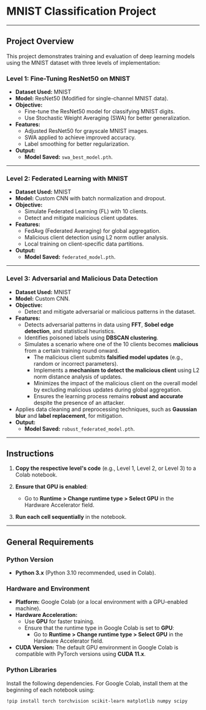 # MNIST Classification Project

---

## Project Overview

This project demonstrates training and evaluation of deep learning models using the MNIST dataset with three levels of implementation:

### **Level 1: Fine-Tuning ResNet50 on MNIST**
- **Dataset Used:** MNIST  
- **Model:** ResNet50 (Modified for single-channel MNIST data).  
- **Objective:**
  - Fine-tune the ResNet50 model for classifying MNIST digits.  
  - Use Stochastic Weight Averaging (SWA) for better generalization.  
- **Features:**
  - Adjusted ResNet50 for grayscale MNIST images.  
  - SWA applied to achieve improved accuracy.  
  - Label smoothing for better regularization.  
- **Output:**
  - **Model Saved:** `swa_best_model.pth`.  

---

### **Level 2: Federated Learning with MNIST**
- **Dataset Used:** MNIST  
- **Model:** Custom CNN with batch normalization and dropout.  
- **Objective:**
  - Simulate Federated Learning (FL) with 10 clients.  
  - Detect and mitigate malicious client updates.  
- **Features:**
  - FedAvg (Federated Averaging) for global aggregation.  
  - Malicious client detection using L2 norm outlier analysis.  
  - Local training on client-specific data partitions.  
- **Output:**
  - **Model Saved:** `federated_model.pth`.  

---

### **Level 3: Adversarial and Malicious Data Detection**
- **Dataset Used:** MNIST  
- **Model:** Custom CNN.  
- **Objective:**
  - Detect and mitigate adversarial or malicious patterns in the dataset.  
- **Features:**
  - Detects adversarial patterns in data using **FFT**, **Sobel edge detection**, and statistical heuristics.
  - Identifies poisoned labels using **DBSCAN clustering**.
  - Simulates a scenario where one of the 10 clients becomes **malicious** from a certain training round onward.
    - The malicious client submits **falsified model updates** (e.g., random or incorrect parameters).
    - Implements a **mechanism to detect the malicious client** using L2 norm distance analysis of updates.
    - Minimizes the impact of the malicious client on the overall model by excluding malicious updates during global aggregation.
    - Ensures the learning process remains **robust and accurate** despite the presence of an attacker.
- Applies data cleaning and preprocessing techniques, such as **Gaussian blur** and **label replacement**, for mitigation.
- **Output:**  
  - **Model Saved:** `robust_federated_model.pth`.  

---

## Instructions

1. **Copy the respective level's code** (e.g., Level 1, Level 2, or Level 3) to a Colab notebook.

2. **Ensure that GPU is enabled**:
   - Go to **Runtime > Change runtime type > Select GPU** in the Hardware Accelerator field.

3. **Run each cell sequentially** in the notebook.

---

## General Requirements

### **Python Version**
- **Python 3.x** (Python 3.10 recommended, used in Colab).

### **Hardware and Environment**
- **Platform:** Google Colab (or a local environment with a GPU-enabled machine).  
- **Hardware Acceleration:**
  - Use **GPU** for faster training.
  - Ensure that the runtime type in Google Colab is set to **GPU**:
    - Go to **Runtime > Change runtime type > Select GPU** in the Hardware Accelerator field.
- **CUDA Version:** The default GPU environment in Google Colab is compatible with PyTorch versions using **CUDA 11.x**.

### **Python Libraries**
Install the following dependencies. For Google Colab, install them at the beginning of each notebook using:
```bash
!pip install torch torchvision scikit-learn matplotlib numpy scipy
